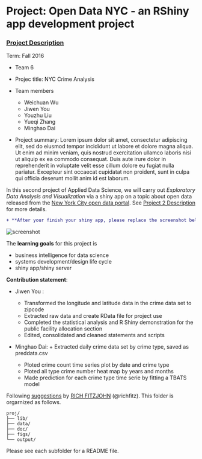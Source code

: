 # Project: Open Data NYC - an RShiny app development project
### [Project Description](doc/project2_desc.md)

Term: Fall 2016

+ Team 6
+ Projec title: NYC Crime Analysis
+ Team members
	+ Weichuan Wu
	+ Jiwen You
	+ Youzhu Liu
	+ Yueqi Zhang
	+ Minghao Dai
	
+ Project summary: Lorem ipsum dolor sit amet, consectetur adipiscing elit, sed do eiusmod tempor incididunt ut labore et dolore magna aliqua. Ut enim ad minim veniam, quis nostrud exercitation ullamco laboris nisi ut aliquip ex ea commodo consequat. Duis aute irure dolor in reprehenderit in voluptate velit esse cillum dolore eu fugiat nulla pariatur. Excepteur sint occaecat cupidatat non proident, sunt in culpa qui officia deserunt mollit anim id est laborum.

In this second project of Applied Data Science, we will carry out *Exploratory Data Analysis and Visualization* via a shiny app on a topic about open data released from the [New York City open data portal](https://nycopendata.socrata.com/). See [Project 2 Description](doc/project2_desc.md) for more details.  

```diff
+ **After your finish your shiny app, please replace the screenshot below with one from your own app.**
```

![screenshot](doc/screenshot2.png)

The **learning goals** for this project is 
- business intelligence for data science
- systems development/design life cycle
- shiny app/shiny server
	
**Contribution statement**: 
+ Jiwen You :
	+ Transformed the longitude and latitude data in the crime data set to zipcode
	+ Extracted raw data and create RData file for project use
	+ Completed the statistical analysis and R Shiny demonstration for the public facility allocation section
	+ Edited, consolidated and cleaned statements and scripts

+ Minghao Dai:
        + Extracted daily crime data set by crime type, saved as preddata.csv
	+ Ploted crime count time series plot by date and crime type
	+ Ploted all type crime number heat map by years and months
	+ Made prediction for each crime type time serie by fitting a TBATS model

Following [suggestions](http://nicercode.github.io/blog/2013-04-05-projects/) by [RICH FITZJOHN](http://nicercode.github.io/about/#Team) (@richfitz). This folder is orgarnized as follows.

```
proj/
├── lib/
├── data/
├── doc/
├── figs/
└── output/
```

Please see each subfolder for a README file.

